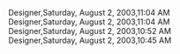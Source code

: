 ﻿Designer,Saturday, August 2, 2003,11:04 AM  Designer,Saturday, August 2, 2003,11:04 AM  Designer,Saturday, August 2, 2003,10:52 AM  Designer,Saturday, August 2, 2003,10:45 AM